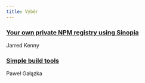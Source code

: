 ```yaml
---
title: Výběr
---
```


### [Your own private NPM registry using Sinopia](http://jarredkenny.com/blog/your_own_private_npm_registry_using_sinopia)
Jarred Kenny

### [Simple build tools](https://hackernoon.com/simple-build-tools-npm-scripts-vs-makefile-vs-runjs-31e578278162)
Paweł Gałązka

